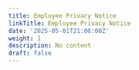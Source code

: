 ```yaml
---
title: Employee Privacy Notice
linkTitle: Employee Privacy Notice
date: '2025-05-01T21:06:00Z'
weight: 1
description: No content
draft: false
---
```



